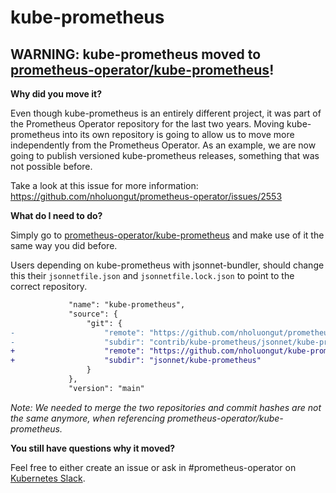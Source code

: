 # kube-prometheus

## WARNING: kube-prometheus moved to [prometheus-operator/kube-prometheus](https://github.com/nholuongut/kube-prometheus)!

**Why did you move it?**

Even though kube-prometheus is an entirely different project, it was part of the Prometheus Operator repository for the last two years.
Moving kube-prometheus into its own repository is going to allow us to move more independently from the Prometheus Operator.
As an example, we are now going to publish versioned kube-prometheus releases, something that was not possible before.

Take a look at this issue for more information:
https://github.com/nholuongut/prometheus-operator/issues/2553


**What do I need to do?**

Simply go to [prometheus-operator/kube-prometheus](https://github.com/nholuongut/kube-prometheus) and make use of it the same way you did before.

Users depending on kube-prometheus with jsonnet-bundler, should change this their `jsonnetfile.json` and `jsonnetfile.lock.json` to point to the correct repository.

```diff
             "name": "kube-prometheus",
             "source": {
                 "git": {
-                    "remote": "https://github.com/nholuongut/prometheus-operator",
-                    "subdir": "contrib/kube-prometheus/jsonnet/kube-prometheus"
+                    "remote": "https://github.com/nholuongut/kube-prometheus",
+                    "subdir": "jsonnet/kube-prometheus"
                 }
             },
             "version": "main"
```

*Note: We needed to merge the two repositories and commit hashes are not the same anymore, when referencing prometheus-operator/kube-prometheus.*

**You still have questions why it moved?**

Feel free to either create an issue or ask in #prometheus-operator on [Kubernetes Slack](https://kubernetes.slack.com).

